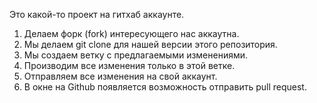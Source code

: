  Это какой-то проект на гитхаб аккаунте.

 1. Делаем форк (fork) интересующего нас аккаутна.
 2. Мы делаем git clone для нашей версии этого репозитория. 
 3. Мы создаем ветку с предлагаемыми изменениями.
 4. Производим все изменения только в этой ветке.
 5. Отправляем все изменения на свой аккаунт.
 6. В окне на Github появляется возможность отправить pull request. 
